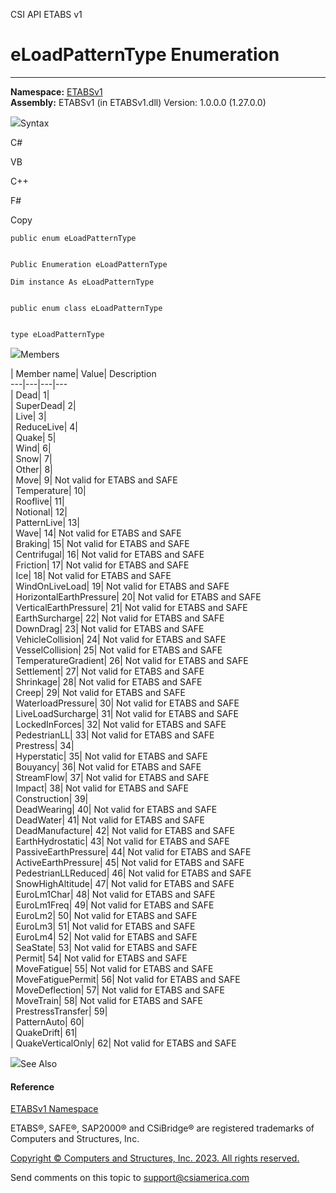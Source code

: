﻿

CSI API ETABS v1

# eLoadPatternType Enumeration  
  
---  
  
**Namespace:** [ETABSv1](2780f1b8-2033-5289-2298-1cdb2a7508d9.htm)  
**Assembly:** ETABSv1 (in ETABSv1.dll) Version: 1.0.0.0 (1.27.0.0)

![](../icons/SectionExpanded.png)Syntax

C#

VB

C++

F#

Copy

    
    
    public enum eLoadPatternType
    
    
    Public Enumeration eLoadPatternType
    
    Dim instance As eLoadPatternType
    
    
    public enum class eLoadPatternType
    
    
    type eLoadPatternType

![](../icons/SectionExpanded.png)Members

| Member name| Value| Description  
---|---|---|---  
| Dead| 1|  
| SuperDead| 2|  
| Live| 3|  
| ReduceLive| 4|  
| Quake| 5|  
| Wind| 6|  
| Snow| 7|  
| Other| 8|  
| Move| 9|  Not valid for ETABS and SAFE  
| Temperature| 10|  
| Rooflive| 11|  
| Notional| 12|  
| PatternLive| 13|  
| Wave| 14|  Not valid for ETABS and SAFE  
| Braking| 15|  Not valid for ETABS and SAFE  
| Centrifugal| 16|  Not valid for ETABS and SAFE  
| Friction| 17|  Not valid for ETABS and SAFE  
| Ice| 18|  Not valid for ETABS and SAFE  
| WindOnLiveLoad| 19|  Not valid for ETABS and SAFE  
| HorizontalEarthPressure| 20|  Not valid for ETABS and SAFE  
| VerticalEarthPressure| 21|  Not valid for ETABS and SAFE  
| EarthSurcharge| 22|  Not valid for ETABS and SAFE  
| DownDrag| 23|  Not valid for ETABS and SAFE  
| VehicleCollision| 24|  Not valid for ETABS and SAFE  
| VesselCollision| 25|  Not valid for ETABS and SAFE  
| TemperatureGradient| 26|  Not valid for ETABS and SAFE  
| Settlement| 27|  Not valid for ETABS and SAFE  
| Shrinkage| 28|  Not valid for ETABS and SAFE  
| Creep| 29|  Not valid for ETABS and SAFE  
| WaterloadPressure| 30|  Not valid for ETABS and SAFE  
| LiveLoadSurcharge| 31|  Not valid for ETABS and SAFE  
| LockedInForces| 32|  Not valid for ETABS and SAFE  
| PedestrianLL| 33|  Not valid for ETABS and SAFE  
| Prestress| 34|  
| Hyperstatic| 35|  Not valid for ETABS and SAFE  
| Bouyancy| 36|  Not valid for ETABS and SAFE  
| StreamFlow| 37|  Not valid for ETABS and SAFE  
| Impact| 38|  Not valid for ETABS and SAFE  
| Construction| 39|  
| DeadWearing| 40|  Not valid for ETABS and SAFE  
| DeadWater| 41|  Not valid for ETABS and SAFE  
| DeadManufacture| 42|  Not valid for ETABS and SAFE  
| EarthHydrostatic| 43|  Not valid for ETABS and SAFE  
| PassiveEarthPressure| 44|  Not valid for ETABS and SAFE  
| ActiveEarthPressure| 45|  Not valid for ETABS and SAFE  
| PedestrianLLReduced| 46|  Not valid for ETABS and SAFE  
| SnowHighAltitude| 47|  Not valid for ETABS and SAFE  
| EuroLm1Char| 48|  Not valid for ETABS and SAFE  
| EuroLm1Freq| 49|  Not valid for ETABS and SAFE  
| EuroLm2| 50|  Not valid for ETABS and SAFE  
| EuroLm3| 51|  Not valid for ETABS and SAFE  
| EuroLm4| 52|  Not valid for ETABS and SAFE  
| SeaState| 53|  Not valid for ETABS and SAFE  
| Permit| 54|  Not valid for ETABS and SAFE  
| MoveFatigue| 55|  Not valid for ETABS and SAFE  
| MoveFatiguePermit| 56|  Not valid for ETABS and SAFE  
| MoveDeflection| 57|  Not valid for ETABS and SAFE  
| MoveTrain| 58|  Not valid for ETABS and SAFE  
| PrestressTransfer| 59|  
| PatternAuto| 60|  
| QuakeDrift| 61|  
| QuakeVerticalOnly| 62|  Not valid for ETABS and SAFE  
  
![](../icons/SectionExpanded.png)See Also

#### Reference

[ETABSv1 Namespace](2780f1b8-2033-5289-2298-1cdb2a7508d9.htm)

ETABS®, SAFE®, SAP2000® and CSiBridge® are registered trademarks of Computers
and Structures, Inc.  

[Copyright © Computers and Structures, Inc. 2023. All rights
reserved.](http://www.csiamerica.com)

Send comments on this topic to
[support@csiamerica.com](mailto:support%40csiamerica.com?Subject=CSI%20API%20ETABS%20v1)

